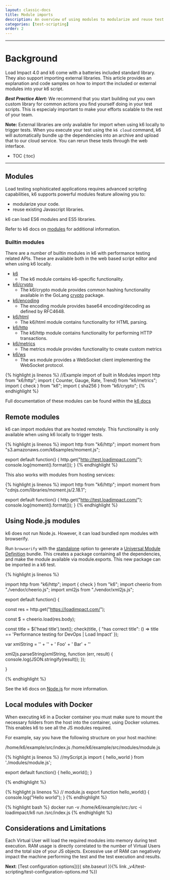 ```yaml
---
layout: classic-docs
title: Module imports
description: An overview of using modules to modularize and reuse test logic across tests and team members
categories: [test-scripting]
order: 2
---
```


***

<h1>Background</h1>
Load Impact 4.0 and k6 come with a batteries included standard library.  They also support importing external libraries. This article provides an explanation and code samples on how to import the included or external modules into your k6 script.

_**Best Practice Alert:**_ We recommend that you start building out you own custom library for common actions you find yourself doing in your test scripts.  This is especialy important to make your efforts scalable to the rest of your team.

**Note:** External libraries are only available for import when using k6 locally to trigger tests.  When you execute your test using the `k6 cloud` command, k6 will automatically bundle up the dependencies into an archive and upload that to our cloud service.  You can rerun these tests through the web interface.


- TOC
{:toc}

***

## Modules
Load testing sophisticated applications requires advanced scripting capabilities, k6 supports powerful modules feature allowing you to:

- modularize your code.
- reuse existing Javascript libraries.

k6 can load ES6 modules and ES5 libraries.

Refer to k6 docs on [modules](https://docs.k6.io/docs/modules) for additional information.

### Builtin modules
There are a number of builtin modules in k6 with performance testing related APIs.  These are available both in the web based script editor and when using k6 locally.

- [k6](https://docs.k6.io/docs/k6)
  - The k6 module contains k6-specific functionality.
- [k6/crypto](https://docs.k6.io/docs/k6crypto)
  - The k6/crypto module provides common hashing functionality available in the GoLang [crypto](https://golang.org/pkg/crypto/) package.
- [k6/encoding](https://docs.k6.io/docs/k6encoding)
  - The encoding module provides base64 encoding/decoding as defined by RFC4648.
- [k6/html](https://docs.k6.io/docs/k6html)
  - The k6/html module contains functionality for HTML parsing.
- [k6/http](https://docs.k6.io/docs/k6http)
  - The k6/http module contains functionality for performing HTTP transactions.
- [k6/metrics](https://docs.k6.io/docs/k6metrics)
  - The metrics module provides functionality to create custom metrics
- [k6/ws](https://docs.k6.io/docs/k6-websocket-api)
  - The ws module provides a WebSocket client implementing the WebSocket protocol.

{% highlight js linenos %}
//Example import of built in Modules
import http from "k6/http";
import { Counter, Gauge, Rate, Trend} from "k6/metrics";
import { check } from "k6";
import { sha256 } from "k6/crypto";
{% endhighlight %}

Full documentation of these modules can be found within the [k6 docs](https://docs.k6.io/docs/)

## Remote modules

k6 can import modules that are hosted remotely.  This functionality is only available when using k6 locally to trigger tests.

{% highlight js linenos %}
import http from "k6/http";
import moment from "s3.amazonaws.com/k6samples/moment.js";

export default function() {
	http.get("http://test.loadimpact.com/");
	console.log(moment().format());
}
{% endhighlight %}

This also works with modules from hosting services:

{% highlight js linenos %}
import http from "k6/http";
import moment from "cdnjs.com/libraries/moment.js/2.18.1";

export default function() {
	http.get("http://test.loadimpact.com/");
	console.log(moment().format());
}
{% endhighlight %}

## Using Node.js modules

k6 does not run Node.js. However, it can load bundled npm modules with browserify.

Run `browserify` with the [standalone](https://github.com/browserify/browserify-handbook#standalone) option to generate a [Universal Module Definition](http://dontkry.com/posts/code/browserify-and-the-universal-module-definition.html) bundle. This creates a package containing all the dependencies, and make the module available via module.exports. This new package can be imported in a k6 test.

{% highlight js linenos %}

import http from "k6/http";
import { check } from "k6";
import cheerio from "./vendor/cheerio.js";
import xml2js from "./vendor/xml2js.js";


export default function() {

  const res = http.get("https://loadimpact.com/");

  const $ = cheerio.load(res.body);

  const title = $('head title').text();
  check(title, {
    "has correct title": () => title == 'Performance testing for DevOps | Load Impact'
  });


  var xmlString = '<?xml version="1.0" ?>' +
   	'<items xmlns="http://foo.com">' +
   ' <item>Foo</item>' +
   ' <item color="green">Bar</item>' +
   '</items>'

  xml2js.parseString(xmlString, function (err, result) {
      console.log(JSON.stringify(result));
  });

}

{% endhighlight %}

See the k6 docs on [Node.js](https://docs.k6.io/docs/modules#section-npm-modules) for more information.

## Local modules with Docker

When executing k6 in a Docker container you must make sure to mount the necessary folders from the host into the container, using Docker volumes. This enables k6 to see all the JS modules required.

For example, say you have the following structure on your host machine:

/home/k6/example/src/index.js
/home/k6/example/src/modules/module.js

{% highlight js linenos %}
//myScript.js
import { hello_world } from './modules/module.js';

export default function() {
    hello_world();
}

{% endhighlight %}

{% highlight js linenos %}
// module.js
export function hello_world() {
    console.log("Hello world");
}
{% endhighlight %}

{% highlight bash %}
docker run -v /home/k6/example/src:/src -i loadimpact/k6 run /src/index.js
{% endhighlight %}

## Considerations and Limitations
Each Virtual User will load the required modules into memory during text execution. RAM usage is directly correlated to the number of Virtual Users and the total size of your JS objects. Excessive use of RAM can negatively impact the machine performing the test and the test execution and results.


**Next**: [Test configuration options]({{ site.baseurl }}{% link _v4/test-scripting/test-configuration-options.md %})
